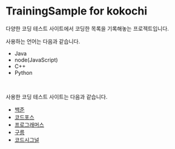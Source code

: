 <h1>TrainingSample for kokochi </h1>
<p> 다양한 코딩 테스트 사이트에서 코딩한 목록을 기록해놓는 프로젝트입니다. </p>
<p> 사용하는 언어는 다음과 같습니다. </p>
<ul>
    <li> Java </li>
    <li> node(JavaScript) </li>
    <li> C++ </li>
    <li> Python </li>
</ul><br>
<p> 사용한 코딩 테스트 사이트는 다음과 같습니다.</p>
<ul>
    <li><a href="https://www.acmicpc.net/">백준</a></li>
    <li><a href="https://codeforces.com/blog/entry/84345">코드포스</a></li>
    <li><a href="https://programmers.co.kr/">프로그래머스</a></li>
    <li><a href="https://level.goorm.io/?_ga=2.225104986.1795550205.1624885902-1187271874.1623322587">구름</a></li>
    <li><a href="https://app.codesignal.com/">코드시그널</a></li>
</ul>